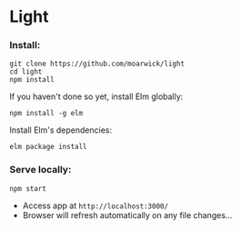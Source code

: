 # Light

### Install:
```
git clone https://github.com/moarwick/light
cd light
npm install
```

If you haven't done so yet, install Elm globally:
```
npm install -g elm
```

Install Elm's dependencies:
```
elm package install
```

### Serve locally:
```
npm start
```
* Access app at `http://localhost:3000/`
* Browser will refresh automatically on any file changes...

